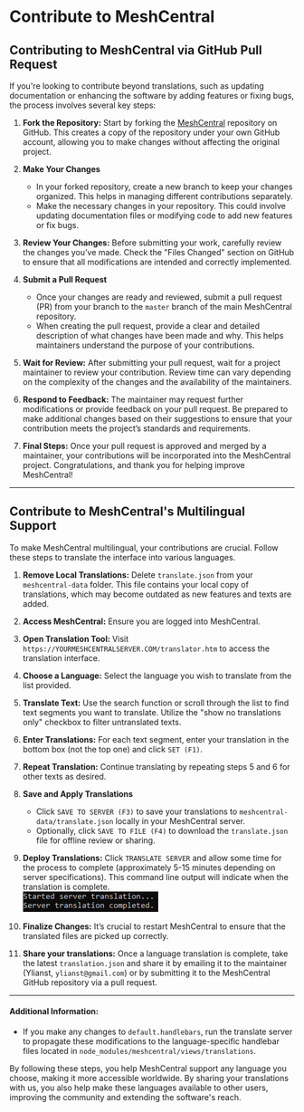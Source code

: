 # Contribute to MeshCentral 

## Contributing to MeshCentral via GitHub Pull Request

If you're looking to contribute beyond translations, such as updating documentation or enhancing the software by adding features or fixing bugs, the process involves several key steps:

1. **Fork the Repository:** Start by forking the [MeshCentral](https://github.com/Ylianst/MeshCentral) repository on GitHub. This creates a copy of the repository under your own GitHub account, allowing you to make changes without affecting the original project.

2. **Make Your Changes**
   - In your forked repository, create a new branch to keep your changes organized. This helps in managing different contributions separately.
   - Make the necessary changes in your repository. This could involve updating documentation files or modifying code to add new features or fix bugs.

3. **Review Your Changes:** Before submitting your work, carefully review the changes you’ve made. Check the "Files Changed" section on GitHub to ensure that all modifications are intended and correctly implemented.

4. **Submit a Pull Request**
   - Once your changes are ready and reviewed, submit a pull request (PR) from your branch to the `master` branch of the main MeshCentral repository.
   - When creating the pull request, provide a clear and detailed description of what changes have been made and why. This helps maintainers understand the purpose of your contributions.

5. **Wait for Review:** After submitting your pull request, wait for a project maintainer to review your contribution. Review time can vary depending on the complexity of the changes and the availability of the maintainers.

6. **Respond to Feedback:** The maintainer may request further modifications or provide feedback on your pull request. Be prepared to make additional changes based on their suggestions to ensure that your contribution meets the project’s standards and requirements.

7. **Final Steps:** Once your pull request is approved and merged by a maintainer, your contributions will be incorporated into the MeshCentral project. Congratulations, and thank you for helping improve MeshCentral! 

---

## Contribute to MeshCentral's Multilingual Support

To make MeshCentral multilingual, your contributions are crucial. Follow these steps to translate the interface into various languages.

1. **Remove Local Translations:** Delete `translate.json` from your `meshcentral-data` folder. This file contains your local copy of translations, which may become outdated as new features and texts are added.

2. **Access MeshCentral:** Ensure you are logged into MeshCentral.
3. **Open Translation Tool:** Visit `https://YOURMESHCENTRALSERVER.COM/translator.htm` to access the translation interface.
4. **Choose a Language:** Select the language you wish to translate from the list provided.

5. **Translate Text:** Use the search function or scroll through the list to find text segments you want to translate. Utilize the "show no translations only" checkbox to filter untranslated texts.
6. **Enter Translations:** For each text segment, enter your translation in the bottom box (not the top one) and click `SET (F1)`.
7. **Repeat Translation:** Continue translating by repeating steps 5 and 6 for other texts as desired.

8. **Save and Apply Translations**
   - Click `SAVE TO SERVER (F3)` to save your translations to `meshcentral-data/translate.json` locally in your MeshCentral server.
   - Optionally, click `SAVE TO FILE (F4)` to download the `translate.json` file for offline review or sharing.

9. **Deploy Translations:** Click `TRANSLATE SERVER` and allow some time for the process to complete (approximately 5-15 minutes depending on server specifications). This command line output will indicate when the translation is complete.  
![](images/translation-msg-output.png)

10. **Finalize Changes:** It’s crucial to restart MeshCentral to ensure that the translated files are picked up correctly.
11. **Share your translations:** Once a language translation is complete, take the latest `translation.json` and share it by emailing it to the maintainer (Ylianst, `ylianst@gmail.com`) or by submitting it to the MeshCentral GitHub repository via a pull request.

---

#### Additional Information:
  - If you make any changes to `default.handlebars`, run the translate server to propagate these modifications to the language-specific handlebar files located in `node_modules/meshcentral/views/translations`.

By following these steps, you help MeshCentral support any language you choose, making it more accessible worldwide. By sharing your translations with us, you also help make these languages available to other users, improving the community and extending the software's reach.
